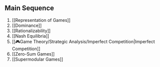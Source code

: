 
## Main Sequence

1. [[Representation of Games]]
2. [[Dominance]]
3. [[Rationalizability]]
4. [[Nash Equilibria]]
5. [[🎮Game Theory/Strategic Analysis/Imperfect Competition|Imperfect Competition]]
6. [[Zero-Sum Games]]
7. [[Supermodular Games]]